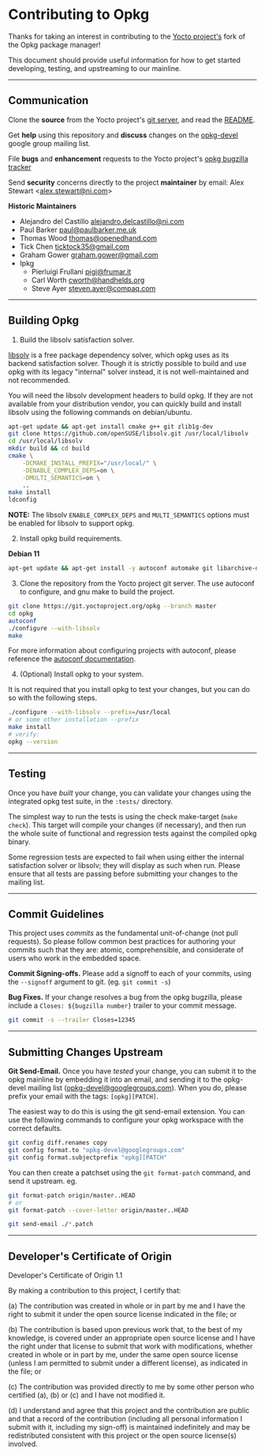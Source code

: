 # Contributing to Opkg

Thanks for taking an interest in contributing to the [Yocto project's](https://www.yoctoproject.org/) fork of the Opkg package manager!

This document should provide useful information for how to get started developing, testing, and upstreaming to our mainline.


----
## Communication

Clone the **source** from the Yocto project's [git server](https://git.yoctoproject.org/opkg/), and read the [README](https://git.yoctoproject.org/opkg/tree/README).

Get **help** using this repository and **discuss** changes on the [opkg-devel](https://groups.google.com/g/opkg-devel) google group mailing list.

File **bugs** and **enhancement** requests to the Yocto project's [opkg bugzilla tracker](https://bugzilla.yoctoproject.org/buglist.cgi?quicksearch=Product%3Aopkg)

Send **security** concerns directly to the project **maintainer** by email: Alex Stewart <[alex.stewart@ni.com](mailto:alex.stewart@ni.com)>

**Historic Maintainers**
- Alejandro del Castillo <alejandro.delcastillo@ni.com>
- Paul Barker <paul@paulbarker.me.uk>
- Thomas Wood <thomas@openedhand.com>
- Tick Chen <ticktock35@gmail.com>
- Graham Gower <graham.gower@gmail.com>
- Ipkg
	- Pierluigi Frullani <pigi@frumar.it>
	- Carl Worth <cworth@handhelds.org>
	- Steve Ayer <steven.ayer@compaq.com>


----
## Building Opkg

1. Build the libsolv satisfaction solver.

[libsolv](https://github.com/openSUSE/libsolv) is a free package dependency solver, which opkg uses as its backend satisfaction solver. Though it is strictly possible to build and use opkg with its legacy "internal" solver instead, it is not well-maintained and not recommended.

You will need the libsolv development headers to build opkg. If they are not available from your distribution vendor, you can quickly build and install libsolv using the following commands on debian/ubuntu.

```bash
apt-get update && apt-get install cmake g++ git zlib1g-dev
git clone https://github.com/openSUSE/libsolv.git /usr/local/libsolv
cd /usr/local/libsolv
mkdir build && cd build
cmake \
	-DCMAKE_INSTALL_PREFIX="/usr/local/" \
	-DENABLE_COMPLEX_DEPS=on \
	-DMULTI_SEMANTICS=on \
	..
make install
ldconfig
```

**NOTE:** The libsolv `ENABLE_COMPLEX_DEPS` and `MULTI_SEMANTICS` options must be enabled for libsolv to support opkg.

2. Install opkg build requirements.

**Debian 11**
```bash
apt-get update && apt-get install -y autoconf automake git libarchive-dev libcurl4-openssl-dev libgpgme11-dev libssl-dev libtool-bin make pkg-config python3 shtool
```

3. Clone the repository from the Yocto project git server. The use autoconf to configure, and gnu make to build the project.

```bash
git clone https://git.yoctoproject.org/opkg --branch master
cd opkg
autoconf
./configure --with-libsolv
make
```

For more information about configuring projects with autoconf, please reference the [autoconf documentation](https://www.gnu.org/software/autoconf/manual/autoconf-2.71/html_node/Basic-Installation.html).

4. (Optional) Install opkg to your system.

It is not required that you install opkg to test your changes, but you can do so with the following steps.

```bash
./configure --with-libsolv --prefix=/usr/local
# or some other installation --prefix
make install
# verify:
opkg --version
```


----
## Testing

Once you have *built* your change, you can validate your changes using the integrated opkg test suite, in the `:tests/` directory.

The simplest way to run the tests is using the check make-target (`make check`). This target will compile your changes (if necessary), and then run the whole suite of functional and regression tests against the compiled opkg binary.

Some regression tests are expected to fail when using either the internal satisfaction solver or libsolv; they will display as such when run. Please ensure that all tests are passing before submitting your changes to the mailing list.


----
## Commit Guidelines

This project uses *commits* as the fundamental unit-of-change (not pull requests). So please follow common best practices for authoring your commits such that they are: atomic, comprehensible, and considerate of users who work in the embedded space.

**Commit Signing-offs.** Please add a signoff to each of your commits, using the `--signoff` argument to git. (eg. `git commit -s`)

**Bug Fixes.** If your change resolves a bug from the opkg bugzilla, please include a `Closes: ${bugzilla number}` trailer to your commit message.

```bash
git commit -s --trailer Closes=12345
```


----
## Submitting Changes Upstream

**Git Send-Email.** Once you have *tested* your change, you can submit it to the opkg mainline by embedding it into an email, and sending it to the opkg-devel mailing list (<opkg-devel@googlegroups.com>). When you do, please prefix your email with the tags: `[opkg][PATCH]`.

The easiest way to do this is using the git send-email extension. You can use the following commands to configure your opkg workspace with the correct defaults.

```bash
git config diff.renames copy
git config format.to "opkg-devel@googlegroups.com"
git config format.subjectprefix "opkg][PATCH"
```

You can then create a patchset using the `git format-patch` command, and send it upstream. eg.

```bash
git format-patch origin/master..HEAD
# or
git format-patch --cover-letter origin/master..HEAD

git send-email ./*.patch
```


----
## Developer's Certificate of Origin

Developer's Certificate of Origin 1.1

By making a contribution to this project, I certify that:

(a) The contribution was created in whole or in part by me and I
	have the right to submit it under the open source license
	indicated in the file; or

(b) The contribution is based upon previous work that, to the best
	of my knowledge, is covered under an appropriate open source
	license and I have the right under that license to submit that
	work with modifications, whether created in whole or in part
	by me, under the same open source license (unless I am
	permitted to submit under a different license), as indicated
	in the file; or

(c) The contribution was provided directly to me by some other
	person who certified (a), (b) or (c) and I have not modified
	it.

(d) I understand and agree that this project and the contribution
	are public and that a record of the contribution (including all
	personal information I submit with it, including my sign-off) is
	maintained indefinitely and may be redistributed consistent with
	this project or the open source license(s) involved.